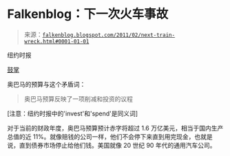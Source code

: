 <!--yml

分类：未分类

日期：2024-05-12 21:08:10

-->

# Falkenblog：下一次火车事故

> 来源：[`falkenblog.blogspot.com/2011/02/next-train-wreck.html#0001-01-01`](http://falkenblog.blogspot.com/2011/02/next-train-wreck.html#0001-01-01)

纽约时报

[鼓掌](http://www.nytimes.com/2011/02/15/us/politics/15obama.html?hp)

奥巴马的预算与这个矛盾词：

> 奥巴马预算反映了一项削减和投资的议程

[注意：纽约时报中的'invest'和'spend'是同义词]

对于当前的财政年度，奥巴马预算预计赤字将超过 1.6 万亿美元，相当于国内生产总值的近 11%。就像赔钱的公司一样，他们不会停下来直到用完现金，也就是说，直到债券市场停止给他们钱。美国就像 20 世纪 90 年代的通用汽车公司。
